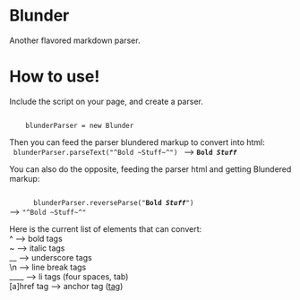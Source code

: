 Blunder
=======

Another flavored markdown parser.

How to use!
===

Include the script on your page, and create a parser.

<code>
    blunderParser = new Blunder
</code>

Then you can feed the parser blundered markup to convert into html:<br>
<code>
      blunderParser.parseText("^Bold ~Stuff~^")
</code> --> <code><b>Bold <i>Stuff</i></b></code>

You can also do the opposite, feeding the parser html and getting Blundered markup:
      
<code>
      blunderParser.reverseParse("<b>Bold <i>Stuff</i></b>")
</code> --> <code>"^Bold ~Stuff~^"</code>

Here is the current list of elements that can convert:<br>
^ --> bold tags<br>
~ --> italic tags<br>
__ --> underscore tags<br> 
\n --> line break tags<br>
____ --> li tags (four spaces, tab)<br>
[a]href tag --> anchor tag (<a href="href">tag</a>)
